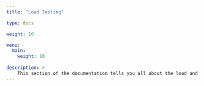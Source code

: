 ```yaml
---
title: "Load Testing"

type: docs

weight: 10

menu:
  main:
    weight: 10
    
description: >
    This section of the documentation tells you all about the load and performance testing component of XLT. Please make sure you read the [general XLT first]({{< relref "about-xlt" >}}).
---
```







